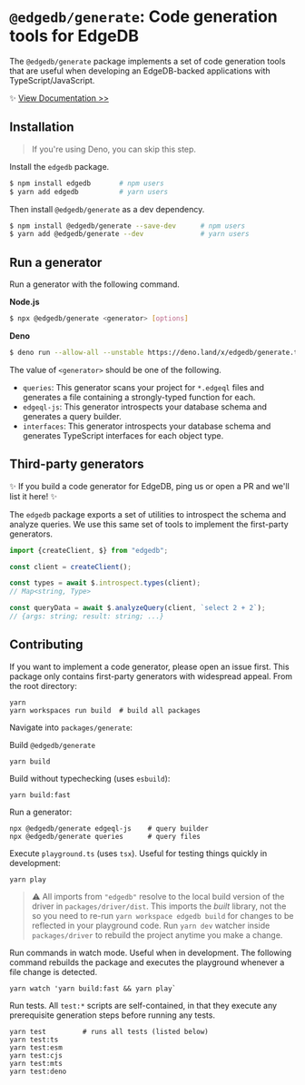 # `@edgedb/generate`: Code generation tools for EdgeDB

The `@edgedb/generate` package implements a set of code generation tools that are useful when developing an EdgeDB-backed applications with TypeScript/JavaScript.

✨ [View Documentation >>](https://www.edgedb.com/docs/clients/js/generation)

## Installation

> If you're using Deno, you can skip this step.

Install the `edgedb` package.

```bash
$ npm install edgedb       # npm users
$ yarn add edgedb          # yarn users
```

Then install `@edgedb/generate` as a dev dependency.

```bash
$ npm install @edgedb/generate --save-dev      # npm users
$ yarn add @edgedb/generate --dev              # yarn users
```

## Run a generator

Run a generator with the following command.

**Node.js**

```bash
$ npx @edgedb/generate <generator> [options]
```

**Deno**

```bash
$ deno run --allow-all --unstable https://deno.land/x/edgedb/generate.ts <generator> [options]
```

The value of `<generator>` should be one of the following.

- `queries`: This generator scans your project for `*.edgeql` files and generates a file containing a strongly-typed function for each.
- `edgeql-js`: This generator introspects your database schema and generates a query builder.
- `interfaces`: This generator introspects your database schema and generates TypeScript interfaces for each object type.

## Third-party generators

✨ If you build a code generator for EdgeDB, ping us or open a PR and we'll list it here! ✨

The `edgedb` package exports a set of utilities to introspect the schema and analyze queries. We use this same set of tools to implement the first-party generators.

```ts
import {createClient, $} from "edgedb";

const client = createClient();

const types = await $.introspect.types(client);
// Map<string, Type>

const queryData = await $.analyzeQuery(client, `select 2 + 2`);
// {args: string; result: string; ...}
```

## Contributing

If you want to implement a code generator, please open an issue first. This package only contains first-party generators with widespread appeal. From the root directory:

```
yarn
yarn workspaces run build  # build all packages
```

Navigate into `packages/generate`:

Build `@edgedb/generate`

```
yarn build
```

Build without typechecking (uses `esbuild`):

```
yarn build:fast
```

Run a generator:

```
npx @edgedb/generate edgeql-js    # query builder
npx @edgedb/generate queries      # query files
```

Execute `playground.ts` (uses `tsx`). Useful for testing things quickly in development:

```
yarn play
```

> ⚠️ All imports from `"edgedb"` resolve to the local build version of the driver in `packages/driver/dist`. This imports the _built_ library, not the so you need to re-run `yarn workspace edgedb build` for changes to be reflected in your playground code. Run `yarn dev` watcher inside `packages/driver` to rebuild the project anytime you make a change.

Run commands in watch mode. Useful when in development. The following command rebuilds the package and executes the playground whenever a file change is detected.

```
yarn watch 'yarn build:fast && yarn play`
```

Run tests. All `test:*` scripts are self-contained, in that they execute any prerequisite generation steps before running any tests.

```
yarn test         # runs all tests (listed below)
yarn test:ts
yarn test:esm
yarn test:cjs
yarn test:mts
yarn test:deno
```
